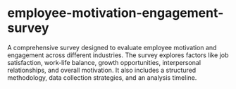 # employee-motivation-engagement-survey
A comprehensive survey designed to evaluate employee motivation and engagement across different industries. The survey explores factors like job satisfaction, work-life balance, growth opportunities, interpersonal relationships, and overall motivation. It also includes a structured methodology, data collection strategies, and an analysis timeline.
